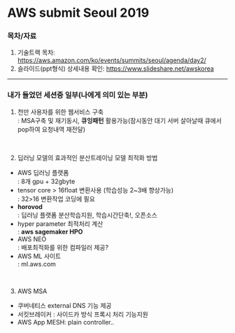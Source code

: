 # AWS submit Seoul 2019

### 목차/자료
1. 기술트랙 목차: https://aws.amazon.com/ko/events/summits/seoul/agenda/day2/  
2. 슬라이드(ppt형식) 상세내용 확인: https://www.slideshare.net/awskorea  

<hr>

### 내가 들었던 세션중 일부(나에게 의미 있는 부분)

1. 천만 사용자를 위한 웹서비스 구축  
 : MSA구축 및 재기동시, **큐잉패턴** 활용가능(잠시동안 대기 서버 살아날때 큐에서 pop하여 요청내역 재전달)
<br>
 
2. 딥러닝 모델의 효과적인 분산트레이닝 모델 최적화 방법
- AWS 딥러닝 플랫폼  
  : 8개 gpu + 32gbyte  
- tensor core > 16float 변환사용 (학습성능 2~3배 향상가능)  
  : 32>16 변환작업 코딩에 필요
- **horovod**  
  : 딥러닝 플랫폼 분산학습지원, 학습시간단축!, 오픈소스  
- hyper parameter 최적처리 계산  
  : **aws sagemaker HPO**  
- AWS NEO  
  : 배포최적화를 위한 컴파일러 제공?  
- AWS ML 사이트  
  : ml.aws.com  
 <br>
   
 3. AWS MSA
  - 쿠버네티스 external DNS 기능 제공
  - 서킷브레이커 : 사이드카 방식 프록시 처리 기능지원
  - AWS App MESH: plain controller..
